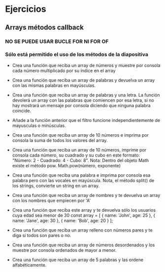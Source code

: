 # Ejercicios

## Arrays métodos callback

### NO SE PUEDE USAR BUCLE FOR NI FOR OF

### Sólo está permitido el uso de los métodos de la diapositiva

- Crea una función que reciba un array de números y muestre por consola cada número multiplicado por su índice en el array

- Crea una función que reciba un array de palabras y devuelva un array con las mismas palabras en mayúsculas.

- Crea una función que reciba un array de palabras y una letra. La función devolerá un array con las palabras que comiencen por esa letra, si no hay mostrará un mensaje por consola diciendo que ninguna palabra coincide.

- Añade a la función anterior que el filtro funcione independientemente de mayusculas o minúsculas.

- Crea una función que reciba un array de 10 números e imprima por consola la suma de todos los valores del array.

- Crea una función que reciba un array de 10 números, imprime por consola cada número, su cuadrado y su cubo en este formato:
  "Número: 2 - Cuadrado: 4 - Cubo: 8".
  Nota: Dentro del objeto Math existe el método pow. Math.pow(número, exponente)

- Crea una función que reciba una palabra e imprima por consola esa palabra pero con las vocales en mayúscula. Nota, el método split() de los strings, convierte un string en un array.

- Crea una función que reciba un array de nombres y te devuelva un array con los nombres que empiecen por 'A'

- Crea una función que reciba este array y te devuelva sólo los usuarios cuya edad sea menor de 30
  const array = [
  { name: 'John', age: 25 },
  { name: 'Jane', age: 30 },
  { name: 'Bob', age: 20 }
  ];

- Crea una función que reciba un array relleno con números pares y te diga si todos son pares o no.

- Crea una función que reciba un array de números desordenados y los muestre por consola ordenados de mayor a menor.

- Crea una función que reciba un array de 5 palabras y las ordene alfabéticamente.
